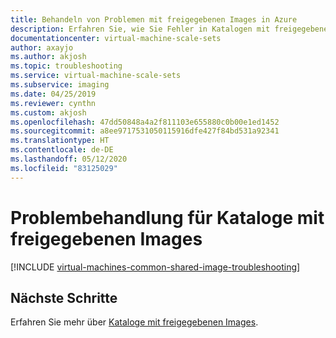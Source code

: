 ```yaml
---
title: Behandeln von Problemen mit freigegebenen Images in Azure
description: Erfahren Sie, wie Sie Fehler in Katalogen mit freigegebenen Images in Azure VM-Skalierungsgruppen beheben können.
documentationcenter: virtual-machine-scale-sets
author: axayjo
ms.author: akjosh
ms.topic: troubleshooting
ms.service: virtual-machine-scale-sets
ms.subservice: imaging
ms.date: 04/25/2019
ms.reviewer: cynthn
ms.custom: akjosh
ms.openlocfilehash: 47dd50848a4a2f811103e655880c0b00e1ed1452
ms.sourcegitcommit: a8ee9717531050115916dfe427f84bd531a92341
ms.translationtype: HT
ms.contentlocale: de-DE
ms.lasthandoff: 05/12/2020
ms.locfileid: "83125029"
---
```

# <a name="troubleshoot-shared-image-galleries"></a>Problembehandlung für Kataloge mit freigegebenen Images


[!INCLUDE [virtual-machines-common-shared-image-troubleshooting](../../includes/virtual-machines-common-shared-image-troubleshooting.md)]

## <a name="next-steps"></a>Nächste Schritte

Erfahren Sie mehr über [Kataloge mit freigegebenen Images](shared-image-galleries.md).
